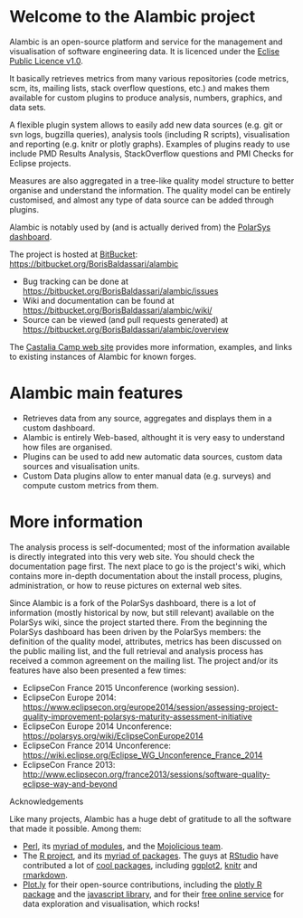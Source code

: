 # Welcome to the Alambic project

Alambic is an open-source platform and service for the management and visualisation of software engineering data. It is licenced under the [Eclise Public Licence v1.0](https://www.eclipse.org/legal/epl-v10.html).

It basically retrieves metrics from many various repositories (code metrics, scm, its, mailing lists, stack overflow questions, etc.) and makes them available for custom plugins to produce analysis, numbers, graphics, and data sets. 

A flexible plugin system allows to easily add new data sources (e.g. git or svn logs, bugzilla queries), analysis tools (including R scripts), visualisation and reporting (e.g. knitr or plotly graphs). Examples of plugins ready to use include PMD Results Analysis, StackOverflow questions and PMI Checks for Eclipse projects.

Measures are also aggregated in a tree-like quality model structure to better organise and understand the information. The quality model can be entirely customised, and almost any type of data source can be added through plugins. 

Alambic is notably used by (and is actually derived from) the [PolarSys dashboard](http://dashboard.polarsys.org).

The project is hosted at [BitBucket](http://bitbucket.org): https://bitbucket.org/BorisBaldassari/alambic

* Bug tracking can be done at https://bitbucket.org/BorisBaldassari/alambic/issues
* Wiki and documentation can be found at https://bitbucket.org/BorisBaldassari/alambic/wiki/
* Source can be viewed (and pull requests generated) at https://bitbucket.org/BorisBaldassari/alambic/overview

The [Castalia Camp web site](http://castalia.camp/alambic) provides more information, examples, and links to existing instances of Alambic for known forges.

# Alambic main features

* Retrieves data from any source, aggregates and displays them in a custom dashboard.
* Alambic is entirely Web-based, althought it is very easy to understand how files are organised. 
* Plugins can be used to add new automatic data sources, custom data sources and visualisation units.
* Custom Data plugins allow to enter manual data (e.g. surveys) and compute custom metrics from them.


# More information

The analysis process is self-documented; most of the information available is directly integrated into this very web site. You should check the documentation page first. The next place to go is the project's wiki, which contains more in-depth documentation about the install process, plugins, administration, or how to reuse pictures on external web sites.

Since Alambic is a fork of the PolarSys dashboard, there is a lot of information (mostly historical by now, but still relevant) available on the PolarSys wiki, since the project started there. From the beginning the PolarSys dashboard has been driven by the PolarSys members: the definition of the quality model, attributes, metrics has been discussed on the public mailing list, and the full retrieval and analysis process has received a common agreement on the mailing list. The project and/or its features have also been presented a few times:

* EclipseCon France 2015 Unconference (working session).
* EclipseCon Europe 2014: https://www.eclipsecon.org/europe2014/session/assessing-project-quality-improvement-polarsys-maturity-assessment-initiative
* EclipseCon Europe 2014 Unconference: https://polarsys.org/wiki/EclipseConEurope2014
* EclipseCon France 2014 Unconference: https://wiki.eclipse.org/Eclipse_WG_Unconference_France_2014
* EclipseCon France 2013: http://www.eclipsecon.org/france2013/sessions/software-quality-eclipse-way-and-beyond

Acknowledgements

Like many projects, Alambic has a huge debt of gratitude to all the software that made it possible. Among them:

* [Perl](http://perl.org/), its [myriad of modules](http://www.ctan.org/), and the [Mojolicious team](http://mojolicious.org/).
* The [R project](https://www.r-project.org/), and its [myriad of packages](https://cran.r-project.org/). The guys at [RStudio](https://www.rstudio.com/) have contributed a lot of [cool packages](https://www.rstudio.com/products/rpackages/), including [ggplot2](http://ggplot2.org/), [knitr](http://yihui.name/knitr/) and [rmarkdown](http://rmarkdown.rstudio.com/).
* [Plot.ly](http://plot.ly/) for their open-source contributions, including the [plotly R package](https://plot.ly/r/) and the [javascript library](https://plot.ly/javascript/), and for their [free online service](https://plot.ly/plot) for data exploration and visualisation, which rocks!